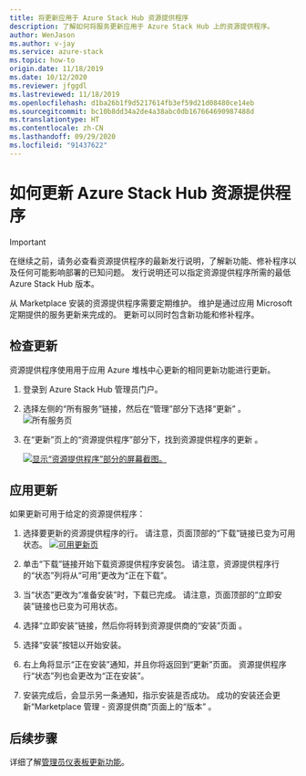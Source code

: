 ```yaml
---
title: 将更新应用于 Azure Stack Hub 资源提供程序
description: 了解如何将服务更新应用于 Azure Stack Hub 上的资源提供程序。
author: WenJason
ms.author: v-jay
ms.service: azure-stack
ms.topic: how-to
origin.date: 11/18/2019
ms.date: 10/12/2020
ms.reviewer: jfggdl
ms.lastreviewed: 11/18/2019
ms.openlocfilehash: d1ba26b1f9d5217614fb3ef59d21d08480ce14eb
ms.sourcegitcommit: bc10b8dd34a2de4a38abc0db167664690987488d
ms.translationtype: HT
ms.contentlocale: zh-CN
ms.lasthandoff: 09/29/2020
ms.locfileid: "91437622"
---
```

# <a name="how-to-update-an-azure-stack-hub-resource-provider"></a>如何更新 Azure Stack Hub 资源提供程序

> [!IMPORTANT]
> 在继续之前，请务必查看资源提供程序的最新发行说明，了解新功能、修补程序以及任何可能影响部署的已知问题。 发行说明还可以指定资源提供程序所需的最低 Azure Stack Hub 版本。

从 Marketplace 安装的资源提供程序需要定期维护。 维护是通过应用 Microsoft 定期提供的服务更新来完成的。 更新可以同时包含新功能和修补程序。  

## <a name="check-for-updates"></a>检查更新

资源提供程序使用用于应用 Azure 堆栈中心更新的相同更新功能进行更新。

1. 登录到 Azure Stack Hub 管理员门户。
2. 选择左侧的“所有服务”链接，然后在“管理”部分下选择“更新”  。
   ![所有服务页](media/resource-provider-apply-updates/1-all-services.png)

3. 在“更新”页上的“资源提供程序”部分下，找到资源提供程序的更新 。

   [![显示“资源提供程序”部分的屏幕截图。](media/resource-provider-apply-updates/3-update-available.png)](media/resource-provider-apply-updates/3-update-available.png#lightbox)

## <a name="apply-an-update"></a>应用更新

如果更新可用于给定的资源提供程序：

1. 选择要更新的资源提供程序的行。 请注意，页面顶部的“下载”链接已变为可用状态。
   [![可用更新页](media/resource-provider-apply-updates/4-download.png)](media/resource-provider-apply-updates/3-update-available.png#lightbox)

2. 单击“下载”链接开始下载资源提供程序安装包。 请注意，资源提供程序行的“状态”列将从“可用”更改为“正在下载”。
3. 当“状态”更改为“准备安装”时，下载已完成。 请注意，页面顶部的“立即安装”链接也已变为可用状态。
4. 选择“立即安装”链接，然后你将转到资源提供商的“安装”页面 。 
5. 选择“安装”按钮以开始安装。
6. 右上角将显示“正在安装”通知，并且你将返回到“更新”页面。 资源提供程序行“状态”列也会更改为“正在安装”。
7. 安装完成后，会显示另一条通知，指示安装是否成功。 成功的安装还会更新“Marketplace 管理 - 资源提供商”页面上的“版本” 。

## <a name="next-steps"></a>后续步骤

详细了解[管理员仪表板更新功能](azure-stack-apply-updates.md)。
